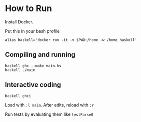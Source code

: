 

# How to Run

Install Docker.

Put this in your bash profile

```
alias haskell='docker run -it -v $PWD:/home -w /home haskell'
```

## Compiling and running

```
haskell ghc --make main.hs
haskell ./main
```

## Interactive coding

```
haskell ghci
```

Load with `:l main`. After edits, reload with `:r`

Run tests by evaluating them like `testParse0`
